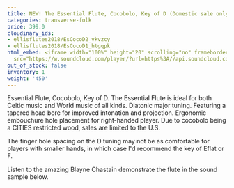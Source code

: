 ```yaml
---
title: NEW! The Essential Flute, Cocobolo, Key of D (Domestic sale only)
categories: transverse-folk
price: 399.0
cloudinary_ids:
- ellisflutes2018/EsCocoD2_vkvzcy
- ellisflutes2018/EsCocoD1_htgqpk
html_embed: <iframe width="100%" height="20" scrolling="no" frameborder="no" allow="autoplay"
  src="https://w.soundcloud.com/player/?url=https%3A//api.soundcloud.com/tracks/486027465&color=%23ff5500&inverse=false&auto_play=false&show_user=true"></iframe>
out_of_stock: false
inventory: 1
weight: '450'
---
```


Essential Flute, Cocobolo, Key of D.  The Essential Flute is ideal for both Celtic music and World music of all kinds. Diatonic major tuning. Featuring a tapered head bore for improved intonation and projection. Ergonomic embouchure hole placement for right-handed player.  Due to cocobolo being a CITIES restricted wood, sales are limited to the U.S.

The finger hole spacing on the D tuning may not be as comfortable for players with smaller hands, in which case I'd recommend the key of Eflat or F.

Listen to the amazing Blayne Chastain demonstrate the flute in the sound sample below.
